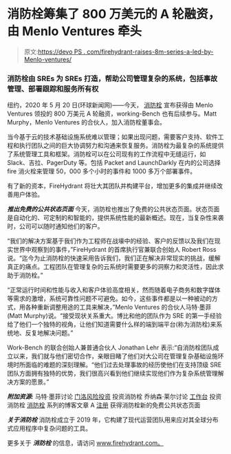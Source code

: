 # 消防栓筹集了 800 万美元的 A 轮融资，由 Menlo Ventures 牵头

> 原文:[https://devo PS . com/firehydrant-raises-8m-series-a-led-by-Menlo-ventures/](https://devops.com/firehydrant-raises-8m-series-a-led-by-menlo-ventures/)

### 消防栓由 SREs 为 SREs 打造，帮助公司管理复杂的系统，包括事故管理、部署跟踪和服务所有权

纽约，2020 年 5 月 20 日(环球新闻网)——今天， [消防栓](http://www.firehydrant.com/) 宣布获得由 Menlo Ventures 领投的 800 万美元 A 轮融资，working-Bench 也有后续参与。Matt Murphy，Menlo Ventures 的合伙人，加入消防栓董事会。

当今基于云的技术基础设施系统难以管理；如果出现问题，需要客户支持、软件工程和执行团队之间的巨大协调努力和沟通来恢复服务。消防栓为最复杂的系统提供了系统管理工具和框架。消防栓可以在公司现有的工作流程中无缝运行，如 Slack、吉拉、PagerDuty 等。包括 Packet and LaunchDarkly 在内的公司选择 fire 消火栓来管理 50，000 多个小时的事件和 1000 多万个部署事件。

有了新的资本，FireHydrant 将壮大其团队并构建平台，增加更多的集成并继续改善用户体验。

***推出免费的公共状态页面***
今天，消防栓也推出了免费的公共状态页面。状态页面是自动化的、可定制的和智能的，提供系统性能的最新概述。现在，当复杂性来袭时，公司可以随时通知他们的客户。

“我们的解决方案基于我们作为工程师在战壕中的经验、客户的反馈以及我们在现实世界中观察到的事件，”FireHydrant 的首席执行官兼联合创始人 Robert Ross 说。“迄今为止消防栓的快速采用告诉我们，我们正在解决非常现实的挑战，缓解真正的痛点。工程团队在管理复杂的云系统时需要更多的洞察力和灵活性，因此求助于消防栓。”

“正常运行时间和性能与收入和客户体验高度相关，然而随着电子商务和数字媒体等需求的激增，系统可靠性问题不可避免。如今，这些事件都是以一种被动的方式，用各种重新调整用途的工具来解决，”Menlo Ventures 的合伙人马特·墨菲(Matt Murphy)说。“接受现状关系重大。博比和他的团队作为 SRE 的第一手经验给了他们一个独特的视角，让他们知道需要什么样的端到端平台(称为消防栓)来系统地、反复地解决问题。”

Work-Bench 的联合创始人兼普通合伙人 Jonathan Lehr 表示:“自消防栓团队成立以来，我们就与他们密切合作，亲眼目睹了他们对大公司在管理复杂基础设施环境时所面临的难题的深刻理解。“他们过去处理事故的经历使他们在支持顶级 SRE 团队方面拥有独特的优势，我们很高兴看到他们继续实现他们作为复杂系统管理解决方案的愿景。”

***附加资源:***
马特·墨菲讨论 [门洛风险投资](https://www.menlovc.com/blog/our-investment-in-firehydrant-a-better-approach-to-managing-complex-systems)
投资消防栓
乔纳森·莱尔讨论 [工作台](https://medium.com/work-bench/announcing-our-investment-in-firehydrant-3fd88e9b2aa7) 投资消防栓
[消防栓](https://www.firehydrant.com/blog/announcing-our-series-a) 系列的博客文章 A
[注册](https://www.firehydrant.com/status-pages) 获得消防栓新的免费公共状态页面

***关于消防栓***
消防栓成立于 2019 年，它构建了现代运营团队用来应对其全球分布式应用程序中复杂问题的工具。

更多关于 ***消防栓*** 的信息，请访问 www.firehydrant.com。
